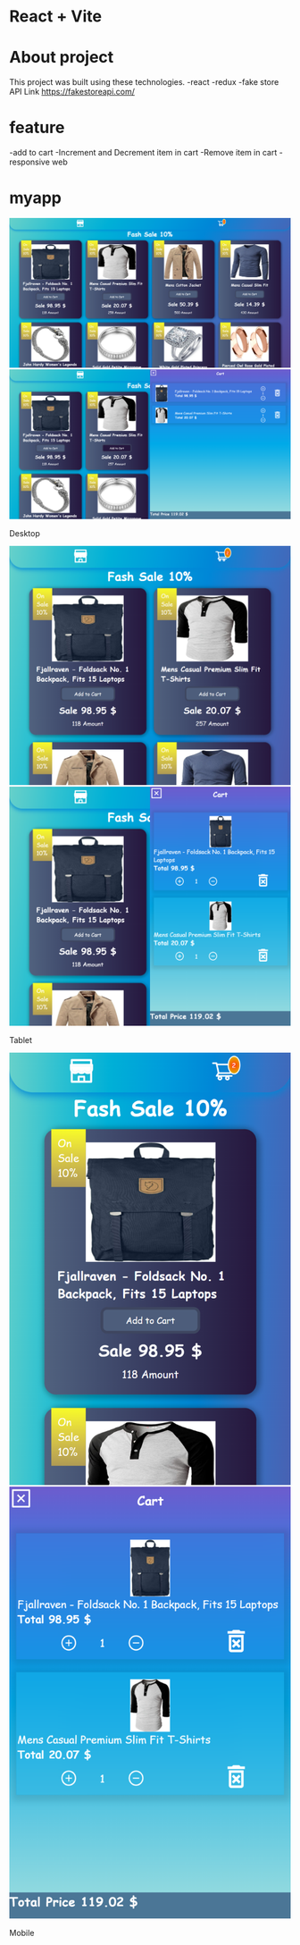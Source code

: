 # React + Vite

# About project

This project was built using these technologies.
-react
-redux
-fake store API Link https://fakestoreapi.com/


# feature

-add to cart
-Increment and Decrement item in cart
-Remove item in cart
-responsive web


# myapp

<img alt="desktop" src="./src/photo/localhost_5173_desktop.png"/>


<img alt="desktop_cart" src="./src/photo/localhost_5173_desktop_cart.png"/>

Desktop

<img alt="desktop" src="./src/photo/localhost_5173_tablet.png"/>


<img alt="desktop" src="./src/photo/localhost_5173_tablet_cart.png"/>

Tablet

<img alt="desktop" src="./src/photo/localhost_5173_mobile.png"/>


<img alt="desktop" src="./src/photo/localhost_5173_mobile_cart.png"/>

Mobile


